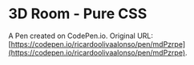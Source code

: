 # 3D Room - Pure CSS

A Pen created on CodePen.io. Original URL: [https://codepen.io/ricardoolivaalonso/pen/mdPzrpe](https://codepen.io/ricardoolivaalonso/pen/mdPzrpe).

